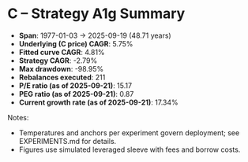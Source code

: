 # C – Strategy A1g Summary

- **Span**: 1977-01-03 → 2025-09-19 (48.71 years)
- **Underlying (C price) CAGR**: 5.75%
- **Fitted curve CAGR**: 4.81%
- **Strategy CAGR**: -2.79%
- **Max drawdown**: -98.95%
- **Rebalances executed**: 211
- **P/E ratio (as of 2025-09-21)**: 15.17
- **PEG ratio (as of 2025-09-21)**: 0.87
- **Current growth rate (as of 2025-09-21)**: 17.34%

Notes:

- Temperatures and anchors per experiment govern deployment; see EXPERIMENTS.md for details.
- Figures use simulated leveraged sleeve with fees and borrow costs.

